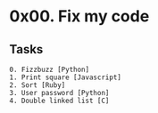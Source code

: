 # 0x00. Fix my code

## Tasks
	0. Fizzbuzz [Python]
	1. Print square [Javascript]
	2. Sort [Ruby]
	3. User password [Python]
	4. Double linked list [C]

